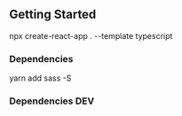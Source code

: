 ## Getting Started
npx create-react-app . --template typescript   

### Dependencies
yarn add sass -S
### Dependencies DEV
